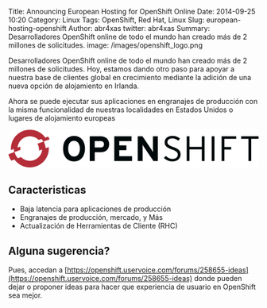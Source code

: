 Title: Announcing European Hosting for OpenShift Online
Date: 2014-09-25 10:20
Category: Linux
Tags: OpenShift, Red Hat, Linux
Slug: european-hosting-openshift
Author: abr4xas
twitter: abr4xas
Summary: Desarrolladores OpenShift online de todo el mundo han creado más de 2 millones de solicitudes. 
image: /images/openshift_logo.png




Desarrolladores OpenShift online de todo el mundo han creado más de 2 millones de solicitudes. Hoy, estamos dando otro paso para apoyar a nuestra base de clientes global en crecimiento mediante la adición de una nueva opción de alojamiento en Irlanda.

Ahora se puede ejecutar sus aplicaciones en engranajes de producción con la misma funcionalidad de nuestras localidades en  Estados Unidos o lugares de alojamiento europeas

![Open Shift](/images/openshift_logo.png)

## Caracteristicas

 * Baja latencia para aplicaciones de producción
 * Engranajes de producción, mercado, y Más
 * Actualización de Herramientas de Cliente (RHC)

## Alguna sugerencia?

Pues, accedan a [https://openshift.uservoice.com/forums/258655-ideas](https://openshift.uservoice.com/forums/258655-ideas) donde pueden dejar o proponer ideas para hacer que experiencia de usuario en OpenShift 
sea mejor.


